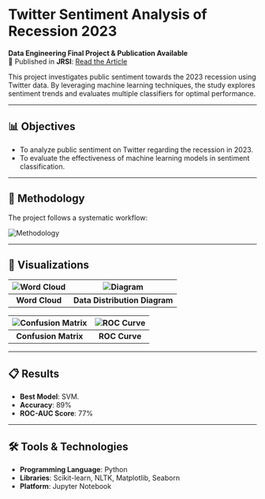 # Twitter Sentiment Analysis of Recession 2023  
**Data Engineering Final Project & Publication Available**  
📄 Published in **JRSI**: [Read the Article](https://jrsi.telkomuniversity.ac.id/index.php/JRSI/article/view/431/255)  

This project investigates public sentiment towards the 2023 recession using Twitter data. By leveraging machine learning techniques, the study explores sentiment trends and evaluates multiple classifiers for optimal performance.  

---

## 📊 Objectives  
- To analyze public sentiment on Twitter regarding the recession in 2023.  
- To evaluate the effectiveness of machine learning models in sentiment classification.  

---

## 📖 Methodology  
The project follows a systematic workflow:  

![Methodology](https://github.com/user-attachments/assets/93f22549-0336-4a35-9ffd-8fcc036b9a7c)  

---

## 📸 Visualizations  

| ![Word Cloud](https://github.com/user-attachments/assets/56202395-9b07-4686-a720-81d8908d0827) | ![Diagram](https://github.com/user-attachments/assets/4a84f85f-a3fe-43ca-97a6-66dd380b2253) |  
|:---:|:---:|  
| **Word Cloud** | **Data Distribution Diagram** |  

| ![Confusion Matrix](https://github.com/user-attachments/assets/8d4f76b0-cde8-4b22-9235-ed1dc8078795) | ![ROC Curve](https://github.com/user-attachments/assets/4e9dcc9e-70ba-4209-b396-37b676f71c0e) |  
|:---:|:---:|  
| **Confusion Matrix** | **ROC Curve** |  

---

## 📋 Results  
- **Best Model**: SVM.  
- **Accuracy**: 89%  
- **ROC-AUC Score**: 77%  

---

## 🛠️ Tools & Technologies  
- **Programming Language**: Python  
- **Libraries**: Scikit-learn, NLTK, Matplotlib, Seaborn  
- **Platform**: Jupyter Notebook  
